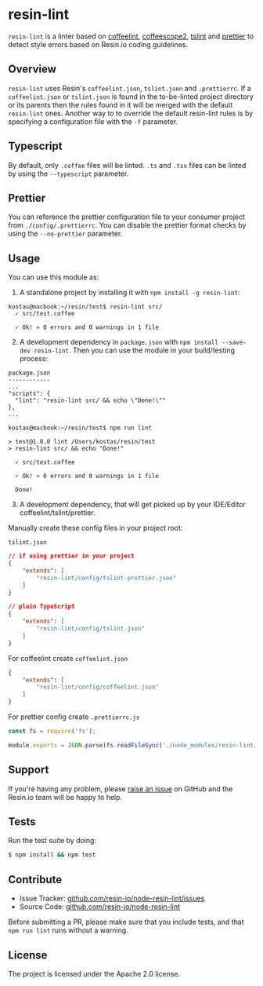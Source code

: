 resin-lint
==========

`resin-lint` is a linter based on [coffeelint](https://github.com/clutchski/coffeelint),
[coffeescope2](https://github.com/za-creature/coffeescope), [tslint](https://palantir.github.io/tslint/) and [prettier](https://github.com/prettier/prettier) to detect style errors based on Resin.io coding guidelines.

Overview
--------

`resin-lint` uses Resin's `coffeelint.json`, `tslint.json` and `.prettierrc`.
If a `coffeelint.json` or `tslint.json` is found in the to-be-linted project
directory or its parents then the rules found in it will be merged with the default `resin-lint` ones.
Another way to to override the default resin-lint rules is by specifying a configuration
file with the `-f` parameter.

## Typescript

By default, only `.coffee` files will be linted. `.ts` and `.tsx` files can be
linted by using the `--typescript` parameter.

## Prettier

You can reference the prettier configuration file to your consumer project
from `./config/.prettierrc`.
You can disable the prettier format checks by using the `--no-prettier` parameter.

Usage
-----

You can use this module as:

1. A standalone project by installing it with `npm install -g resin-lint`:

  ```
  kostas@macbook:~/resin/test$ resin-lint src/
    ✓ src/test.coffee

    ✓ Ok! » 0 errors and 0 warnings in 1 file
  ```

2. A development dependency in `package.json` with ```npm install --save-dev resin-lint```. Then
  you can use the module in your build/testing process:

  ```
  package.json
  ------------
  ...
  "scripts": {
    "lint": "resin-lint src/ && echo \"Done!\""
  },
  ...

  kostas@macbook:~/resin/test$ npm run lint

  > test@1.0.0 lint /Users/kostas/resin/test
  > resin-lint src/ && echo "Done!"

    ✓ src/test.coffee

    ✓ Ok! » 0 errors and 0 warnings in 1 file

    Done!

  ```

3. A development dependency, that will get picked up by your IDE/Editor coffeelint/tslint/prettier.

Manually create these config files in your project root:

`tslint.json`

```json
// if using prettier in your project
{
	"extends": [
		"resin-lint/config/tslint-prettier.json"
	]
}

// plain TypeScript
{
	"extends": [
		"resin-lint/config/tslint.json"
	]
}
```

For coffeelint create `coffeelint.json`

```json
{
	"extends": [
		"resin-lint/config/coffeelint.json"
	]
}
```

For prettier config create `.prettierrc.js`

```js
const fs = require('fs');

module.exports = JSON.parse(fs.readFileSync('./node_modules/resin-lint/config/.prettierrc', 'utf8'));
```

Support
-------

If you're having any problem, please [raise an issue](https://github.com/resin-io/node-resin-lint/issues/new) on GitHub and the Resin.io team will be happy to help.

Tests
-----

Run the test suite by doing:

```sh
$ npm install && npm test
```

Contribute
----------

- Issue Tracker: [github.com/resin-io/node-resin-lint/issues](https://github.com/resin-io/node-resin-lint/issues)
- Source Code: [github.com/resin-io/node-resin-lint](https://github.com/resin-io/node-resin-lint)

Before submitting a PR, please make sure that you include tests, and that `npm run lint` runs without a warning.

License
-------

The project is licensed under the Apache 2.0 license.
